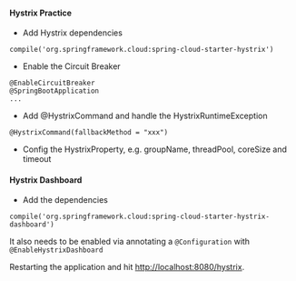#### Hystrix Practice

- Add Hystrix dependencies
```
compile('org.springframework.cloud:spring-cloud-starter-hystrix')
```

- Enable the Circuit Breaker
```
@EnableCircuitBreaker
@SpringBootApplication
...
```

- Add @HystrixCommand and handle the HystrixRuntimeException
```
@HystrixCommand(fallbackMethod = "xxx")
```

- Config the HystrixProperty, e.g. groupName, threadPool, coreSize and timeout


#### Hystrix Dashboard

- Add the dependencies
```
compile('org.springframework.cloud:spring-cloud-starter-hystrix-dashboard')
```

It also needs to be enabled via annotating a `@Configuration` with `@EnableHystrixDashboard`

Restarting the application and hit [http://localhost:8080/hystrix](http://localhost:8080/hystrix).
